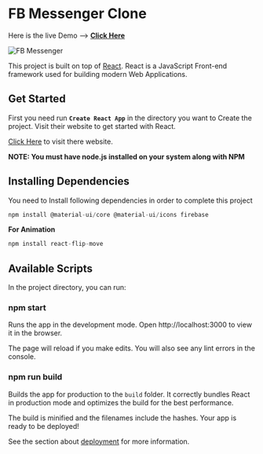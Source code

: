 
# FB Messenger Clone

Here is the live Demo --> [**Click Here**](https://fb-messenger-clone-a0b65.web.app)

![FB Messenger](https://upload.wikimedia.org/wikipedia/commons/thumb/b/be/Facebook_Messenger_logo_2020.svg/225px-Facebook_Messenger_logo_2020.svg.png)

This project is built on top of [React](https://reactjs.org/). React is a JavaScript Front-end framework used for building modern Web Applications.

## Get Started

First you need run **`Create React App`** in the directory you want to Create the project.
Visit their website to get started with React.

[Click Here](https://reactjs.org/) to visit there website.

**NOTE: You must have node.js installed on your system along with NPM**  

## Installing Dependencies

You need to Install following dependencies in order to complete this project

```node.js
npm install @material-ui/core @material-ui/icons firebase

```

**For Animation**

```node.js
npm install react-flip-move
```

## Available Scripts

In the project directory, you can run:

### npm start

Runs the app in the development mode.
Open http://localhost:3000 to view it in the browser.

The page will reload if you make edits.
You will also see any lint errors in the console.

### npm run build

Builds the app for production to the `build` folder.
It correctly bundles React in production mode and optimizes the build for the best performance.

The build is minified and the filenames include the hashes.
Your app is ready to be deployed!

See the section about [deployment](https://create-react-app.dev/docs/deployment/) for more information.


